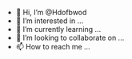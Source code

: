 - 👋 Hi, I’m @Hdofbwod
- 👀 I’m interested in ...
- 🌱 I’m currently learning ...
- 💞️ I’m looking to collaborate on ...
- 📫 How to reach me ...

<!---
Hdofbwod/Hdofbwod is a ✨ special ✨ repository because its `README.md` (this file) appears on your GitHub profile.
You can click the Preview link to take a look at your changes.
@🎭𝙼𝙾𝚃𝙸 |•𝙀𝘿𝙄𝙏🎟️:apt update
apt upgrade
pkg install python
pkg install python3
apt-get install git
git clone https://github.com/AngelSecurityTeam/Cam-Hackers
